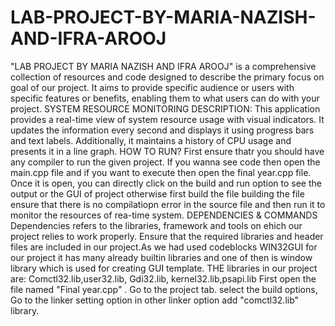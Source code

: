 # LAB-PROJECT-BY-MARIA-NAZISH-AND-IFRA-AROOJ
"LAB PROJECT BY MARIA NAZISH AND IFRA AROOJ" is a comprehensive collection of resources and code designed to describe the primary focus on goal of our project.  It aims to provide specific audience or users with specific features or benefits, enabling them to what users can do with your project.
SYSTEM RESOURCE MONITORING
DESCRIPTION:    This application provides a real-time view of system resource usage with visual indicators. It updates the information every second and displays it using progress bars and text labels. Additionally, it maintains a history of CPU usage and presents it in a line graph.
HOW TO RUN?
First ensure thatr you should have any compiler to run the given project. If you wanna see code then open the main.cpp file and if you want to execute then open the final year.cpp file. Once it is open, you can directly click on the build and run option to see the output or the GUI of project otherwise first build the file building the file ensure that there is no compilatiopn error in the source file and then run it to monitor the resources of rea-time system.
DEPENDENCIES & COMMANDS 
Dependencies refers to the libraries, framework and tools on ehich our project relies to work properly. Ensure that the required libraries and header files are included in our project.As we had used  codeblocks WIN32GUI for our project it has many already builtin libraries and one of then is window library which is used for creating GUI template. THE libraries in our project are:
Comctl32.lib,user32.lib, Gdi32.lib, kernel32.lib,psapi.lib 
First open the file named "Final year.cpp" .
Go to the project tab.
select the build options, Go to the linker setting option in other linker option add "comctl32.lib" library.
